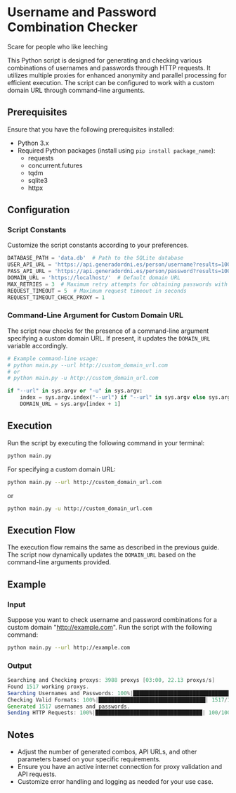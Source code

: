 # Username and Password Combination Checker
Scare for people who like leeching

This Python script is designed for generating and checking various combinations of usernames and passwords through HTTP requests. It utilizes multiple proxies for enhanced anonymity and parallel processing for efficient execution. The script can be configured to work with a custom domain URL through command-line arguments.

## Prerequisites

Ensure that you have the following prerequisites installed:

- Python 3.x
- Required Python packages (install using `pip install package_name`):
  - requests
  - concurrent.futures
  - tqdm
  - sqlite3
  - httpx

## Configuration

### Script Constants
Customize the script constants according to your preferences.
```python
DATABASE_PATH = 'data.db'  # Path to the SQLite database
USER_API_URL = 'https://api.generadordni.es/person/username?results=100'
PASS_API_URL = 'https://api.generadordni.es/person/password?results=100'
DOMAIN_URL = 'https://localhost/'  # Default domain URL
MAX_RETRIES = 3  # Maximum retry attempts for obtaining passwords with a proxy
REQUEST_TIMEOUT = 5  # Maximum request timeout in seconds
REQUEST_TIMEOUT_CHECK_PROXY = 1
```

### Command-Line Argument for Custom Domain URL

The script now checks for the presence of a command-line argument specifying a custom domain URL. If present, it updates the `DOMAIN_URL` variable accordingly.

```python
# Example command-line usage:
# python main.py --url http://custom_domain_url.com
# or
# python main.py -u http://custom_domain_url.com

if "--url" in sys.argv or "-u" in sys.argv:
    index = sys.argv.index("--url") if "--url" in sys.argv else sys.argv.index("-u")
    DOMAIN_URL = sys.argv[index + 1]
```

## Execution

Run the script by executing the following command in your terminal:

```bash
python main.py
```

For specifying a custom domain URL:

```bash
python main.py --url http://custom_domain_url.com
```

or

```bash
python main.py -u http://custom_domain_url.com
```

## Execution Flow

The execution flow remains the same as described in the previous guide. The script now dynamically updates the `DOMAIN_URL` based on the command-line arguments provided.

## Example
### Input

Suppose you want to check username and password combinations for a custom domain "http://example.com". Run the script with the following command:

```bash
python main.py --url http://example.com
```

### Output
```java
Searching and Checking proxys: 3988 proxys [03:00, 22.13 proxys/s]
Found 1517 working proxys.
Searching Usernames and Passwords: 100%|██████████████████████████████████| 1517/1517 [00:10<00:00,  2.56 combos_proxy/s]
Checking Valid Formats: 100%|██████████████████████████████████| 1517/1517 [00:18<00:00,  1.47it/s]
Generated 1517 usernames and passwords.
Sending HTTP Requests: 100%|██████████████████████████████████| 100/100 [05:04<00:00,  3.05s/combo_proxy]
```

## Notes

- Adjust the number of generated combos, API URLs, and other parameters based on your specific requirements.
- Ensure you have an active internet connection for proxy validation and API requests.
- Customize error handling and logging as needed for your use case.